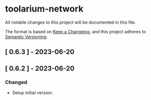 # toolarium-network

All notable changes to this project will be documented in this file.

The format is based on [Keep a Changelog](https://keepachangelog.com/en/1.0.0/),
and this project adheres to [Semantic Versioning](https://semver.org/spec/v2.0.0.html).

## [ 0.6.3 ] - 2023-06-20

## [ 0.6.2 ] - 2023-06-20
### Changed
- Setup initial version.
